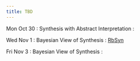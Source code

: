 ```yaml
---
title: TBD
---
```


Mon Oct 30
: Synthesis with Abstract Interpretation
  : []()

Wed Nov 1
: Bayesian View of Synthesis
  : [RbSyn](https://sankhs.com/static/rbsyn-pldi21.pdf)

Fri Nov 3
: Bayesian View of Synthesis
  : []()
